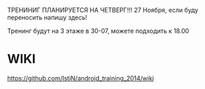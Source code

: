 ТРЕНИНИГ ПЛАНИРУЕТСЯ НА 
ЧЕТВЕРГ!!! 27 Ноября, 
если буду переносить напишу здесь!


Тренинг будут на 3 этаже в 30-07, можете подходить к 18.00


WIKI
=====================


https://github.com/IstiN/android_training_2014/wiki
